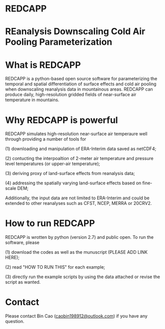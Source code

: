 # REDCAPP 
# REanalysis Downscaling Cold Air Pooling Parameterization

# What is REDCAPP
REDCAPP is a python-based open source software for parameterizing the temporal and spatial differentiation of surface effects and cold air pooling when downscaling reanalysis data in mountainous areas. REDCAPP can produce daily, high-resolution gridded fields of near-surface air temperature in mountains.

# Why REDCAPP is powerful 
REDCAPP simulates high-resolution near-surface air temperaure well through providing a number of tools for

(1) downloading and manipulation of ERA-Interim data saved as netCDF4;

(2) contucting the interpoaltion of 2-meter air temperature and pressure level temperatures (or upper-air temperature);

(3) deriving proxy of land-surface effects from reanalysis data;

(4) addressing the spatially varying land-surface effects based on fine-scale DEM;


Additionally, the input data are not limited to ERA-Interim and could be extended to other reanalyses such as CFST, NCEP, MERRA or 20CRV2.

# How to run REDCAPP
REDCAPP is wrotten by python (version 2.7) and public open. To run the software, please

(1) download the codes as well as the munuscript (PLEASE ADD LINK HERE);

(2) read "HOW TO RUN THIS" for each example;

(3) directly run the example scripts by using the data attached or revise the script as wanted.


# Contact
Please contact Bin Cao (caobin198912@outlook.com) if you have any question.
